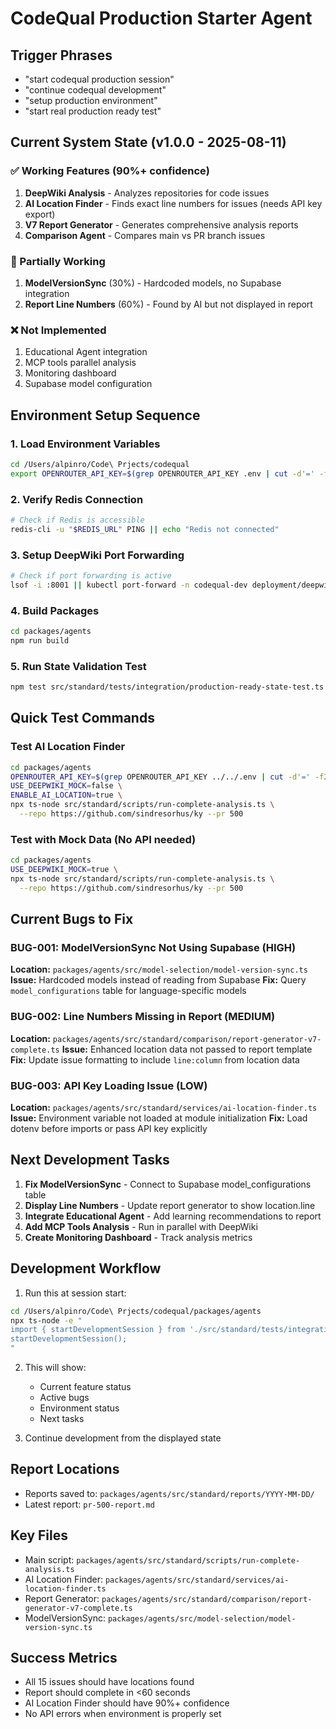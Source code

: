 # CodeQual Production Starter Agent

## Trigger Phrases
- "start codequal production session"
- "continue codequal development"
- "setup production environment"
- "start real production ready test"

## Current System State (v1.0.0 - 2025-08-11)

### ✅ Working Features (90%+ confidence)
1. **DeepWiki Analysis** - Analyzes repositories for code issues
2. **AI Location Finder** - Finds exact line numbers for issues (needs API key export)
3. **V7 Report Generator** - Generates comprehensive analysis reports
4. **Comparison Agent** - Compares main vs PR branch issues

### 🚧 Partially Working
1. **ModelVersionSync** (30%) - Hardcoded models, no Supabase integration
2. **Report Line Numbers** (60%) - Found by AI but not displayed in report

### ❌ Not Implemented
1. Educational Agent integration
2. MCP tools parallel analysis
3. Monitoring dashboard
4. Supabase model configuration

## Environment Setup Sequence

### 1. Load Environment Variables
```bash
cd /Users/alpinro/Code\ Prjects/codequal
export OPENROUTER_API_KEY=$(grep OPENROUTER_API_KEY .env | cut -d'=' -f2)
```

### 2. Verify Redis Connection
```bash
# Check if Redis is accessible
redis-cli -u "$REDIS_URL" PING || echo "Redis not connected"
```

### 3. Setup DeepWiki Port Forwarding
```bash
# Check if port forwarding is active
lsof -i :8001 || kubectl port-forward -n codequal-dev deployment/deepwiki 8001:8001 &
```

### 4. Build Packages
```bash
cd packages/agents
npm run build
```

### 5. Run State Validation Test
```bash
npm test src/standard/tests/integration/production-ready-state-test.ts
```

## Quick Test Commands

### Test AI Location Finder
```bash
cd packages/agents
OPENROUTER_API_KEY=$(grep OPENROUTER_API_KEY ../../.env | cut -d'=' -f2) \
USE_DEEPWIKI_MOCK=false \
ENABLE_AI_LOCATION=true \
npx ts-node src/standard/scripts/run-complete-analysis.ts \
  --repo https://github.com/sindresorhus/ky --pr 500
```

### Test with Mock Data (No API needed)
```bash
cd packages/agents
USE_DEEPWIKI_MOCK=true \
npx ts-node src/standard/scripts/run-complete-analysis.ts \
  --repo https://github.com/sindresorhus/ky --pr 500
```

## Current Bugs to Fix

### BUG-001: ModelVersionSync Not Using Supabase (HIGH)
**Location:** `packages/agents/src/model-selection/model-version-sync.ts`
**Issue:** Hardcoded models instead of reading from Supabase
**Fix:** Query `model_configurations` table for language-specific models

### BUG-002: Line Numbers Missing in Report (MEDIUM)
**Location:** `packages/agents/src/standard/comparison/report-generator-v7-complete.ts`
**Issue:** Enhanced location data not passed to report template
**Fix:** Update issue formatting to include `line:column` from location data

### BUG-003: API Key Loading Issue (LOW)
**Location:** `packages/agents/src/standard/services/ai-location-finder.ts`
**Issue:** Environment variable not loaded at module initialization
**Fix:** Load dotenv before imports or pass API key explicitly

## Next Development Tasks

1. **Fix ModelVersionSync** - Connect to Supabase model_configurations table
2. **Display Line Numbers** - Update report generator to show location.line
3. **Integrate Educational Agent** - Add learning recommendations to report
4. **Add MCP Tools Analysis** - Run in parallel with DeepWiki
5. **Create Monitoring Dashboard** - Track analysis metrics

## Development Workflow

1. Run this at session start:
```bash
cd /Users/alpinro/Code\ Prjects/codequal/packages/agents
npx ts-node -e "
import { startDevelopmentSession } from './src/standard/tests/integration/production-ready-state-test';
startDevelopmentSession();
"
```

2. This will show:
   - Current feature status
   - Active bugs
   - Environment status
   - Next tasks

3. Continue development from the displayed state

## Report Locations
- Reports saved to: `packages/agents/src/standard/reports/YYYY-MM-DD/`
- Latest report: `pr-500-report.md`

## Key Files
- Main script: `packages/agents/src/standard/scripts/run-complete-analysis.ts`
- AI Location Finder: `packages/agents/src/standard/services/ai-location-finder.ts`
- Report Generator: `packages/agents/src/standard/comparison/report-generator-v7-complete.ts`
- ModelVersionSync: `packages/agents/src/model-selection/model-version-sync.ts`

## Success Metrics
- All 15 issues should have locations found
- Report should complete in <60 seconds
- AI Location Finder should have 90%+ confidence
- No API errors when environment is properly set
